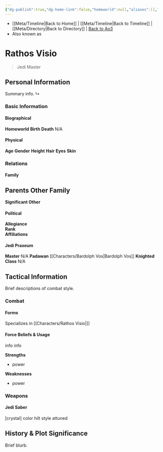 ```yaml
---
{"dg-publish":true,"dg-home-link":false,"homeworld":null,"aliases":[],"rank":"Jedi Master","class":"N/A","status":"Deceased","form":"II","tags":["jedi","character","resistance","jedipraxeum","jedimaster","newjediorder","formii","forcesensitive"],"permalink":"/characters/rathos-visio/","dgHomeLink":false,"dgPassFrontmatter":true}
---
```


- [[Meta/Timeline\|Back to Home]] | [[Meta/Timeline\|Back to Timeline]] | [[Meta/Directory\|Back to Directory]] | [Back to Ao3](https://archiveofourown.org/works/19334440/chapters/45992584)
- Also known as 

# Rathos Visio
>Jedi Master

## Personal Information
Summary info.
↳ 

### Basic Information

#### Biographical
**Homeworld** 
**Birth** 
**Death** N/A

#### Physical
**Age** 
**Gender** 
**Height** 
**Hair** 
**Eyes** 
**Skin** 

### Relations

#### Family
**Parents** 
**Other Family**
- 

**Significant Other** 

#### Political
**Allegiance**  
**Rank**  
**Affiliations**  

#### Jedi Praxeum
**Master** N/A
**Padawan** [[Characters/Bardolph Vos\|Bardolph Vos]]
**Knighted** 
**Class** N/A

## Tactical Information
Brief descriptions of combat style.

### Combat

#### Forms
Specializes in [[Characters/Rathos Visio\|]] 

#### Force Beliefs & Usage
info info 

**Strengths**
- power

**Weaknesses**
- power

### Weapons

#### Jedi Saber
[crystal] color hilt style attuned

## History & Plot Significance
Brief blurb.